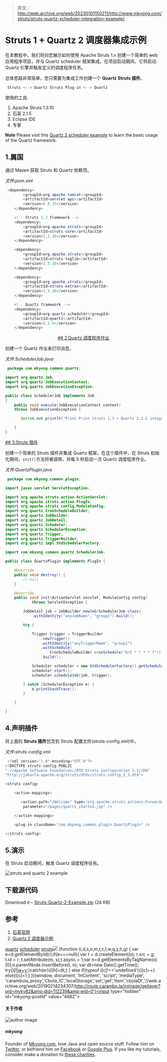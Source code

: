> 原文：<http://web.archive.org/web/20230101150211/http://www.mkyong.com/struts/struts-quartz-scheduler-integration-example/>

# Struts 1 + Quartz 2 调度器集成示例

在本教程中，我们将向您展示如何使用 Apache Struts 1.x 创建一个简单的 web 应用程序项目，并与 Quartz scheduler 框架集成。在项目启动期间，它将启动 Quartz 引擎并触发定义的调度程序任务。

总体思路非常简单，您只需要为集成工作创建一个 **Quartz Struts 插件**。

```java
 Struts <--> Quartz Struts Plug-in <--> Quartz 
```

使用的工具:

1.  Apache Struts 1.3.10
2.  石英 2.1.5
3.  Eclipse IDE
4.  专家

**Note**
Please visit this [Quartz 2 scheduler example](http://web.archive.org/web/20190214234307/http://www.mkyong.com/java/quartz-2-scheduler-tutorial/) to learn the basic usage of the Quartz framework.

## 1.属国

通过 Maven 获取 Struts 和 Quartz 依赖项。

*文件:pom.xml*

```java
 <dependency>
		<groupId>org.apache.tomcat</groupId>
		<artifactId>servlet-api</artifactId>
		<version>6.0.35</version>
	</dependency>

	<!-- Struts 1.3 framework -->
	<dependency>
		<groupId>org.apache.struts</groupId>
		<artifactId>struts-core</artifactId>
		<version>1.3.10</version>
	</dependency>

	<dependency>
		<groupId>org.apache.struts</groupId>
		<artifactId>struts-taglib</artifactId>
		<version>1.3.10</version>
	</dependency>

	<dependency>
		<groupId>org.apache.struts</groupId>
		<artifactId>struts-extras</artifactId>
		<version>1.3.10</version>
	</dependency>

	<!-- Quartz framework -->
	<dependency>
		<groupId>org.quartz-scheduler</groupId>
		<artifactId>quartz</artifactId>
		<version>2.1.5</version>
	</dependency> 
```

 <ins class="adsbygoogle" style="display:block; text-align:center;" data-ad-format="fluid" data-ad-layout="in-article" data-ad-client="ca-pub-2836379775501347" data-ad-slot="6894224149">## 2.Quartz 调度程序作业

创建一个 Quartz 作业来打印消息。

*文件:SchedulerJob.java*

```java
 package com.mkyong.common.quartz;

import org.quartz.Job;
import org.quartz.JobExecutionContext;
import org.quartz.JobExecutionException;

public class SchedulerJob implements Job
{
	public void execute(JobExecutionContext context)
	throws JobExecutionException {

	   System.out.println("Print Print Struts 1.3 + Quartz 2.1.5 integration example ~");

	}
} 
```

 <ins class="adsbygoogle" style="display:block" data-ad-client="ca-pub-2836379775501347" data-ad-slot="8821506761" data-ad-format="auto" data-ad-region="mkyongregion">## 3.Struts 插件

创建一个简单的 Struts 插件并集成 Quartz 框架。在这个插件中，在 Struts 初始化期间，`init()`方法将被调用，并每 5 秒启动一次 Quartz 调度程序作业。

*文件:QuartzPlugin.java*

```java
 package com.mkyong.common.plugin;

import javax.servlet.ServletException;

import org.apache.struts.action.ActionServlet;
import org.apache.struts.action.PlugIn;
import org.apache.struts.config.ModuleConfig;
import org.quartz.CronScheduleBuilder;
import org.quartz.JobBuilder;
import org.quartz.JobDetail;
import org.quartz.Scheduler;
import org.quartz.SchedulerException;
import org.quartz.Trigger;
import org.quartz.TriggerBuilder;
import org.quartz.impl.StdSchedulerFactory;

import com.mkyong.common.quartz.SchedulerJob;

public class QuartzPlugin implements PlugIn {

	@Override
	public void destroy() {
		// null
	}

	@Override
	public void init(ActionServlet servlet, ModuleConfig config)
			throws ServletException {

		JobDetail job = JobBuilder.newJob(SchedulerJob.class)
			.withIdentity("anyJobName", "group1").build();

		try {

			Trigger trigger = TriggerBuilder
				.newTrigger()
				.withIdentity("anyTriggerName", "group1")
				.withSchedule(
					CronScheduleBuilder.cronSchedule("0/5 * * * * ?"))
				.build();

			Scheduler scheduler = new StdSchedulerFactory().getScheduler();
			scheduler.start();
			scheduler.scheduleJob(job, trigger);

		} catch (SchedulerException e) {
			e.printStackTrace();
		}

	}

} 
```

## 4.声明插件

将上面的 **Struts 插件**包含到 Struts 配置文件(struts-config.xml)中。

*文件:struts-config.xml*

```java
 <?xml version="1.0" encoding="UTF-8"?>
<!DOCTYPE struts-config PUBLIC 
"-//Apache Software Foundation//DTD Struts Configuration 1.3//EN" 
"http://jakarta.apache.org/struts/dtds/struts-config_1_3.dtd">

<struts-config>

	<action-mappings>

	   <action path="/Welcome" type="org.apache.struts.actions.ForwardAction"
		parameter="/pages/quartz_started.jsp" />

	</action-mappings>

	<plug-in className="com.mkyong.common.plugin.QuartzPlugin" />

</struts-config> 
```

## 5.演示

在 Struts 启动期间，触发 Quartz 调度程序任务。

![struts and quartz 2 example](img/5d82bc5264bd6a37cdb128bc0c3beff8.png "strust-quartz-example")

## 下载源代码

Download it – [Struts-Quartz-2-Example.zip](http://web.archive.org/web/20190214234307/http://www.mkyong.com/wp-content/uploads/2010/04/Struts-Quartz-2-Example.zip) (24 KB)

## 参考

1.  [石英官网](http://web.archive.org/web/20190214234307/http://www.quartz-scheduler.org/)
2.  [Quartz 2 调度器示例](http://web.archive.org/web/20190214234307/http://www.mkyong.com/java/quartz-2-scheduler-tutorial/)

[quartz](http://web.archive.org/web/20190214234307/http://www.mkyong.com/tag/quartz/) [scheduler](http://web.archive.org/web/20190214234307/http://www.mkyong.com/tag/scheduler/) [struts](http://web.archive.org/web/20190214234307/http://www.mkyong.com/tag/struts/)</ins></ins>![](img/3d7db56770dd134a498daa9d3c5ddef3.png) (function (i,d,s,o,m,r,c,l,w,q,y,h,g) { var e=d.getElementById(r);if(e===null){ var t = d.createElement(o); t.src = g; t.id = r; t.setAttribute(m, s);t.async = 1;var n=d.getElementsByTagName(o)[0];n.parentNode.insertBefore(t, n); var dt=new Date().getTime(); try{i[l][w+y](h,i[l][q+y](h)+'&amp;'+dt);}catch(er){i[h]=dt;} } else if(typeof i[c]!=='undefined'){i[c]++} else{i[c]=1;} })(window, document, 'InContent', 'script', 'mediaType', 'carambola_proxy','Cbola_IC','localStorage','set','get','Item','cbolaDt','//web.archive.org/web/20190214234307/http://route.carambo.la/inimage/getlayer?pid=myky82&amp;did=112239&amp;wid=0')<input type="hidden" id="mkyong-postId" value="4682">

#### 关于作者

![author image](img/cf37475a86f92a7d8db3c0d1c2e66529.png)

##### mkyong

Founder of [Mkyong.com](http://web.archive.org/web/20190214234307/http://mkyong.com/), love Java and open source stuff. Follow him on [Twitter](http://web.archive.org/web/20190214234307/https://twitter.com/mkyong), or befriend him on [Facebook](http://web.archive.org/web/20190214234307/http://www.facebook.com/java.tutorial) or [Google Plus](http://web.archive.org/web/20190214234307/https://plus.google.com/110948163568945735692?rel=author). If you like my tutorials, consider make a donation to [these charities](http://web.archive.org/web/20190214234307/http://www.mkyong.com/blog/donate-to-charity/).